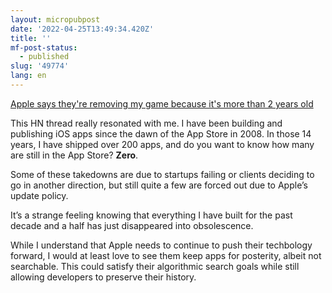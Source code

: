 ```yaml
---
layout: micropubpost
date: '2022-04-25T13:49:34.420Z'
title: ''
mf-post-status:
  - published
slug: '49774'
lang: en
---
```

[Apple says they&#39;re removing my game because it&#39;s more than 2 years old](https://news.ycombinator.com/item?id=31135972)

This HN thread really resonated with me. I have been building and publishing iOS apps since the dawn of the App Store in 2008. In those 14 years, I have shipped over 200 apps, and do you want to know how many are still in the App Store? **Zero**. 

Some of these takedowns are due to startups failing or clients deciding to go in another direction, but still quite a few are forced out due to Apple’s update policy. 

It’s a strange feeling knowing that everything I have built for the past decade and a half has just disappeared into obsolescence. 

While I understand that Apple needs to continue to push their techbology forward, I would at least love to see them keep apps for posterity, albeit not searchable. This could satisfy their algorithmic search goals while still allowing developers to preserve their history. 
